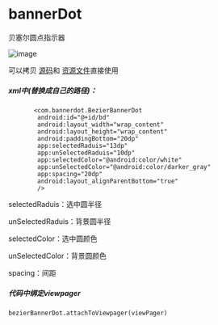 # bannerDot
贝塞尔圆点指示器

![image](https://github.com/yanyiqun001/bannerDot/blob/master/screenshots/ezgif.com-resize%20(2).gif?raw=true)





 可以拷贝 
[源码](https://github.com/yanyiqun001/bannerDot/blob/master/app/src/main/java/com/bannerdot/BezierBannerDot.java)和
[资源文件](https://github.com/yanyiqun001/bannerDot/blob/master/app/src/main/res/values/attr.xml)直接使用

##### xml中(替换成自己的路径)：
```
       <com.bannerdot.BezierBannerDot
        android:id="@+id/bd"
        android:layout_width="wrap_content"
        android:layout_height="wrap_content"
        android:paddingBottom="20dp"
        app:selectedRaduis="13dp"
        app:unSelectedRaduis="10dp"
        app:selectedColor="@android:color/white"
        app:unSelectedColor="@android:color/darker_gray"
        app:spacing="20dp"
        android:layout_alignParentBottom="true"
        />
```      

 selectedRaduis：选中圆半径
 
 unSelectedRaduis：背景圆半径
 
 selectedColor：选中圆颜色
 
 unSelectedColor：背景圆颜色 
 
 spacing：间距
 
##### 代码中绑定viewpager
```
bezierBannerDot.attachToViewpager(viewPager)
```
